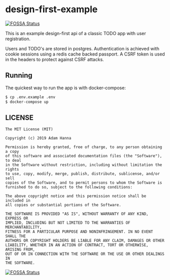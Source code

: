 # design-first-example
[![FOSSA Status](https://app.fossa.io/api/projects/git%2Bgithub.com%2Fadam-hanna%2Fdesign-first-example.svg?type=shield)](https://app.fossa.io/projects/git%2Bgithub.com%2Fadam-hanna%2Fdesign-first-example?ref=badge_shield)


This is an example design-first api of a classic TODO app with user registration.

Users and TODO's are stored in postgres. Authentication is achieved with cookie sessions using a redis cache backed passport. A CSRF token is used in the headers to protect against CSRF attacks.

## Running

The quickest way to run the app is with docker-compose:

```bash
$ cp .env.example .env
$ docker-compose up
```

## LICENSE
```
The MIT License (MIT)

Copyright (c) 2019 Adam Hanna

Permission is hereby granted, free of charge, to any person obtaining a copy
of this software and associated documentation files (the "Software"), to deal
in the Software without restriction, including without limitation the rights
to use, copy, modify, merge, publish, distribute, sublicense, and/or sell
copies of the Software, and to permit persons to whom the Software is
furnished to do so, subject to the following conditions:

The above copyright notice and this permission notice shall be included in
all copies or substantial portions of the Software.

THE SOFTWARE IS PROVIDED "AS IS", WITHOUT WARRANTY OF ANY KIND, EXPRESS OR
IMPLIED, INCLUDING BUT NOT LIMITED TO THE WARRANTIES OF MERCHANTABILITY,
FITNESS FOR A PARTICULAR PURPOSE AND NONINFRINGEMENT. IN NO EVENT SHALL THE
AUTHORS OR COPYRIGHT HOLDERS BE LIABLE FOR ANY CLAIM, DAMAGES OR OTHER
LIABILITY, WHETHER IN AN ACTION OF CONTRACT, TORT OR OTHERWISE, ARISING FROM,
OUT OF OR IN CONNECTION WITH THE SOFTWARE OR THE USE OR OTHER DEALINGS IN
THE SOFTWARE.
```


[![FOSSA Status](https://app.fossa.io/api/projects/git%2Bgithub.com%2Fadam-hanna%2Fdesign-first-example.svg?type=large)](https://app.fossa.io/projects/git%2Bgithub.com%2Fadam-hanna%2Fdesign-first-example?ref=badge_large)